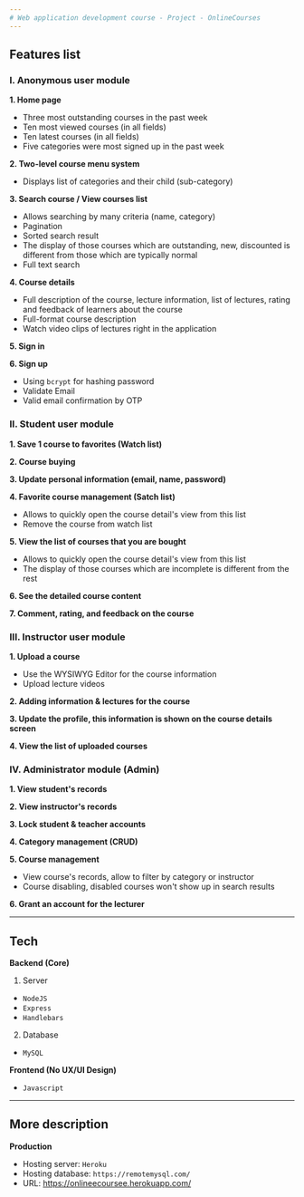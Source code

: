 ```yaml
---
# Web application development course - Project - OnlineCourses
---
```


## Features list

### I. Anonymous user module

**1. Home page**

- Three most outstanding courses in the past week
- Ten most viewed courses (in all fields)
- Ten latest courses (in all fields)
- Five categories were most signed up in the past week

**2. Two-level course menu system**

- Displays list of categories and their child (sub-category)

**3. Search course / View courses list**

- Allows searching by many criteria (name, category)
- Pagination
- Sorted search result
- The display of those courses which are outstanding, new, discounted is different from those which are typically normal
- Full text search

**4. Course details**

- Full description of the course, lecture information, list of lectures, rating and feedback of learners about the course
- Full-format course description
- Watch video clips of lectures right in the application

**5. Sign in**

**6. Sign up**

- Using `bcrypt` for hashing password
- Validate Email
- Valid email confirmation by OTP

### II. Student user module

**1. Save 1 course to favorites (Watch list)**

**2. Course buying**

**3. Update personal information (email, name, password)**

**4. Favorite course management (Satch list)**

- Allows to quickly open the course detail's view from this list
- Remove the course from watch list

**5. View the list of courses that you are bought**

- Allows to quickly open the course detail's view from this list
- The display of those courses which are incomplete is different from the rest

**6. See the detailed course content**

**7. Comment, rating, and feedback on the course**

### III. Instructor user module

**1. Upload a course**

- Use the WYSIWYG Editor for the course information
- Upload lecture videos

**2. Adding information & lectures for the course**

**3. Update the profile, this information is shown on the course details screen**

**4. View the list of uploaded courses**

### IV. Administrator module (Admin)

**1. View student's records**

**2. View instructor's records**

**3. Lock student & teacher accounts**

**4. Category management (CRUD)**

**5. Course management**

- View course's records, allow to filter by category or instructor
- Course disabling, disabled courses won't show up in search results

**6. Grant an account for the lecturer**

---

## Tech

**Backend (Core)**

1. Server

- `NodeJS`
- `Express`
- `Handlebars`

2. Database

- `MySQL`

**Frontend (No UX/UI Design)**

- `Javascript`

---

## More description

**Production**

- Hosting server: `Heroku`
- Hosting database: `https://remotemysql.com/`
- URL: https://onlineecoursee.herokuapp.com/
